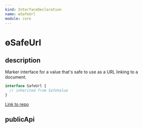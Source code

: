 ```yaml
---
kind: InterfaceDeclaration
name: ɵSafeUrl
module: core
---
```


# ɵSafeUrl

## description

Marker interface for a value that's safe to use as a URL linking to a document.

```ts
interface SafeUrl {
  // inherited from SafeValue
}
```

[Link to repo](https://github.com/timdeschryver/angular/blob/master/packages/core/src/sanitization/bypass.ts#L51-L51)

## publicApi
